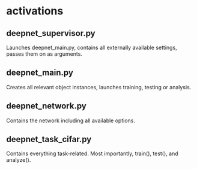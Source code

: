 # activations

## deepnet_supervisor.py
Launches deepnet_main.py, contains all externally available settings, passes them on as arguments.

## deepnet_main.py
Creates all relevant object instances, launches training, testing or analysis.

## deepnet_network.py
Contains the network including all available options.

## deepnet_task_cifar.py
Contains everything task-related. Most importantly, train(), test(), and analyze().
